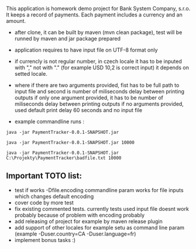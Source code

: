 This application is homework demo project for Bank System Company, s.r.o.
It keeps a record of payments. Each payment includes a currency and an amount.

- after clone, it can be built by maven (mvn clean package), test will be runned by maven and jar package prepared

- application requires to have input file on UTF-8 format only
- if currencly is not regular number, in czech locale it has to be inputed with "," not with "." (for example USD 10,2 is correct input)
it depends on setted locale.

- where if there are two arguments provided, fist has to be full path to input file and second is number of miliseconds delay between printing outputs
if only one argument provided, it has to be number of miliseconds delay between printing outputs
if no arguments provided, used default print delay 60 seconds and no input file

- example commandline runs :
```
java -jar PaymentTracker-0.0.1-SNAPSHOT.jar

java -jar PaymentTracker-0.0.1-SNAPSHOT.jar 10000

java -jar PaymentTracker-0.0.1-SNAPSHOT.jar C:\Projekty\PaymentTracker\badfile.txt 10000
```

## Important TOTO list:
- test if works -Dfile.encoding commandline param works for file inputs which changes default encoding
- cover code by more test
- fix existing commented tests. currently tests used input file doesnt work probably because of problem with encoding probably
- add releasing of project for example by maven release plugin
- add support of other locales for example setu as command line param (example -Duser.country=CA -Duser.language=fr)
- implement bonus tasks :)

